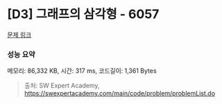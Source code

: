 # [D3] 그래프의 삼각형 - 6057 

[문제 링크](https://swexpertacademy.com/main/code/problem/problemDetail.do?contestProbId=AWbHcWd6AFcDFAV0) 

### 성능 요약

메모리: 86,332 KB, 시간: 317 ms, 코드길이: 1,361 Bytes



> 출처: SW Expert Academy, https://swexpertacademy.com/main/code/problem/problemList.do